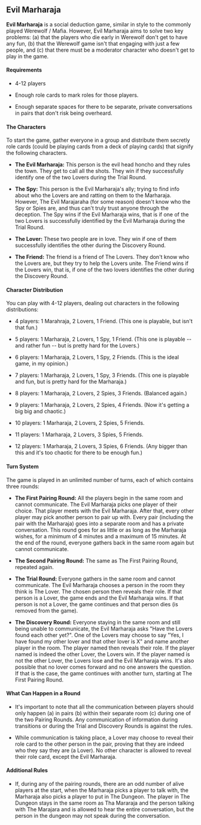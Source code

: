 ## Evil Marharaja

**Evil Marharaja** is a social deduction game, similar in style to the commonly played Werewolf / Mafia.  However, Evil Marharaja aims to solve two key problems: (a) that the players who die early in Werewolf don't get to have any fun, (b) that the Werewolf game isn't that engaging with just a few people, and (c) that there must be a moderator character who doesn't get to play in the game.


#### Requirements

* 4-12 players

* Enough role cards to mark roles for those players.

* Enough separate spaces for there to be separate, private conversations in pairs that don't risk being overheard.


#### The Characters

To start the game, gather everyone in a group and distribute them secretly role cards (could be playing cards from a deck of playing cards) that signify the following characters.

* **The Evil Marharaja:** This person is the evil head honcho and they rules the town.  They get to call all the shots.  They win if they successfully identify one of the two Lovers during the Trial Round.

* **The Spy:** This person is the Evil Marharaja's ally; trying to find info about who the Lovers are and ratting on them to the Marharaja.  However, The Evil Marajaraha (for some reason) doesn't know who the Spy or Spies are, and thus can't truly trust anyone through the deception.  The Spy wins if the Evil Marharaja wins, that is if one of the two Lovers is successfully identified by the Evil Marharaja during the Trial Round.

* **The Lover:** These two people are in love.  They win if one of them successfully identifies the other during the Discovery Round.

* **The Friend:** The friend is a friend of The Lovers.  They don't know who the Lovers are, but they try to help the Lovers unite.  The Friend wins if the Lovers win, that is, if one of the two lovers identifies the other during the Discovery Round. 


#### Character Distribution

You can play with 4-12 players, dealing out characters in the following distributions:

* 4 players: 1 Marahraja, 2 Lovers, 1 Friend.  (This one is playable, but isn't that fun.)

* 5 players: 1 Marharaja, 2 Lovers, 1 Spy, 1 Friend.  (This one is playable -- and rather fun -- but is pretty hard for the Lovers.)

* 6 players: 1 Marharaja, 2 Lovers, 1 Spy, 2 Friends.  (This is the ideal game, in my opinion.)

* 7 players: 1 Marharaja, 2 Lovers, 1 Spy, 3 Friends.  (This one is playable and fun, but is pretty hard for the Marharaja.)

* 8 players: 1 Marharaja, 2 Lovers, 2 Spies, 3 Friends.  (Balanced again.)

* 9 players: 1 Marharaja, 2 Lovers, 2 Spies, 4 Friends.  (Now it's getting a big big and chaotic.)

* 10 players: 1 Marharaja, 2 Lovers, 2 Spies, 5 Friends.

* 11 players: 1 Marharaja, 2 Lovers, 3 Spies, 5 Friends.

* 12 players: 1 Marharaja, 2 Lovers, 3 Spies, 6 Friends.  (Any bigger than this and it's too chaotic for there to be enough fun.)


#### Turn System

The game is played in an unlimited number of turns, each of which contains three rounds:

* **The First Pairing Round:** All the players begin in the same room and cannot communicate.  The Evil Marharaja picks one player of their choice.  That player meets with the Evil Marharaja.  After that, every other player may pick another person to pair up with.  Every pair (including the pair with the Marharaja) goes into a separate room and has a private conversation.  This round goes for as little or as long as the Marharaja wishes, for a minimum of 4 minutes and a maximum of 15 minutes.  At the end of the round, everyone gathers back in the same room again but cannot communicate.

* **The Second Pairing Round:**  The same as The First Pairing Round, repeated again.

* **The Trial Round:** Everyone gathers in the same room and cannot communicate.  The Evil Marharaja chooses a person in the room they think is The Lover.  The chosen person then reveals their role.  If that person is a Lover, the game ends and the Evil Marharaja wins.  If that person is not a Lover, the game continues and that person dies (is removed from the game).

* **The Discovery Round:** Everyone staying in the same room and still being unable to communicate, the Evil Marharaja asks "Have the Lovers found each other yet?".  One of the Lovers may choose to say "Yes, I have found my other lover and that other lover is X" and name another player in the room.  The player named then reveals their role.  If the player named is indeed the other Lover, the Lovers win.  If the player named is not the other Lover, the Lovers lose and the Evil Marharaja wins.  It's also possible that no lover comes forward and no one answers the question.  If that is the case, the game continues with another turn, starting at The First Pairing Round.


#### What Can Happen in a Round

* It's important to note that all the communication between players should only happen (a) in pairs (b) within their separate room (c) during one of the two Pairing Rounds.  Any communication of information during transitions or during the Trial and Discovery Rounds is against the rules.

* While communication is taking place, a Lover may choose to reveal their role card to the other person in the pair, proving that they are indeed who they say they are (a Lover).  No other character is allowed to reveal their role card, except the Evil Marharaja.


#### Additional Rules

* If, during any of the pairing rounds, there are an odd number of alive players at the start, when the Marharaja picks a player to talk with, the Marharaja also picks a player to put in The Dungeon.  The player in The Dungeon stays in the same room as Tha Mararaja and the person talking with The Marajara and is allowed to hear the entire conversation, but the person in the dungeon may not speak during the conversation.
